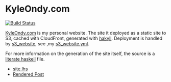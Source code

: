 # KyleOndy.com

[![Build Status](https://travis-ci.org/KyleOndy/kyleondy.com.svg?branch=master)](https://travis-ci.org/KyleOndy/kyleondy.com)

[KyleOndy.com](https://www.kyleondy.com) is my personal website.
The site it deployed as a static site to S3, cached with CloudFront, generated with [hakyll](https://jaspervdj.be/hakyll/).
Deployment is handled by [s3_website](https://github.com/laurilehmijoki/s3_website), see ,my [s3_website.yml](https://github.com/KyleOndy/kyleondy.com/blob/master/s3_website.yml).

For more information on the generation of the site itself, the source is a [literate haskell](https://wiki.haskell.org/Literate_programming) file.

- [site.lhs](https://github.com/KyleOndy/kyleondy.com/blob/master/provider/posts/site/site.lhs)
- [Rendered Post](https://kyleondy.com/posts/generating-this-web/)
